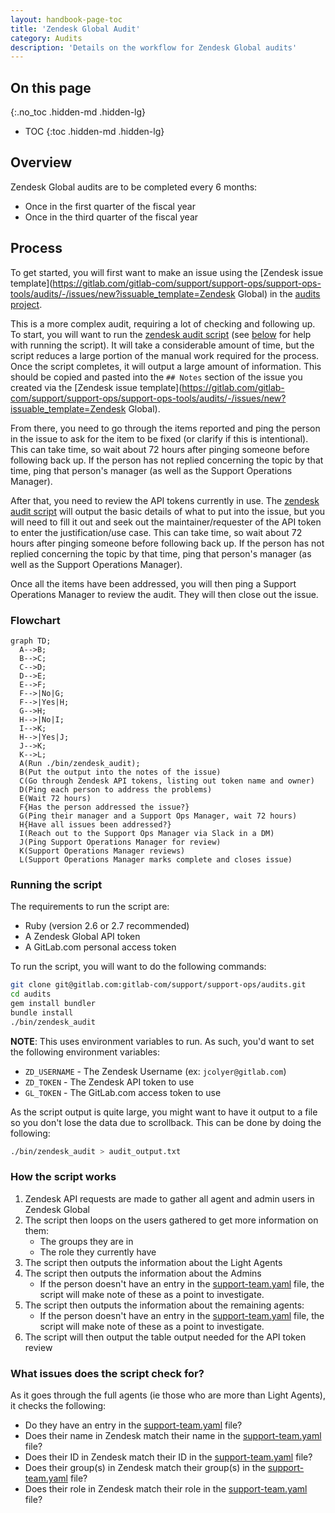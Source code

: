 ```yaml
---
layout: handbook-page-toc
title: 'Zendesk Global Audit'
category: Audits
description: 'Details on the workflow for Zendesk Global audits'
---
```


## On this page
{:.no_toc .hidden-md .hidden-lg}

- TOC
{:toc .hidden-md .hidden-lg}

## Overview

Zendesk Global audits are to be completed every 6 months:

* Once in the first quarter of the fiscal year
* Once in the third quarter of the fiscal year

## Process

To get started, you will first want to make an issue using the
[Zendesk issue template](https://gitlab.com/gitlab-com/support/support-ops/support-ops-tools/audits/-/issues/new?issuable_template=Zendesk Global)
in the
[audits project](https://gitlab.com/gitlab-com/support/support-ops/support-ops-tools/audits).

This is a more complex audit, requiring a lot of checking and following up. To
start, you will want to run the
[zendesk audit script](https://gitlab.com/gitlab-com/support/support-ops/support-ops-tools/audits/-/blob/master/bin/zendesk_audit)
(see [below](#running-the-script) for help with running the script). It will
take a considerable amount of time, but the script reduces a large portion of
the manual work required for the process. Once the script completes, it will
output a large amount of information. This should be copied and pasted into the
`## Notes` section of the issue you created via the
[Zendesk issue template](https://gitlab.com/gitlab-com/support/support-ops/support-ops-tools/audits/-/issues/new?issuable_template=Zendesk Global).

From there, you need to go through the items reported and ping the person in
the issue to ask for the item to be fixed (or clarify if this is intentional).
This can take time, so wait about 72 hours after pinging someone before
following back up. If the person has not replied concerning the topic by that
time, ping that person's manager (as well as the Support Operations Manager).

After that, you need to review the API tokens currently in use. The
[zendesk audit script](https://gitlab.com/gitlab-com/support/support-ops/support-ops-tools/audits/-/blob/master/bin/zendesk_audit)
will output the basic details of what to put into the issue, but you will need
to fill it out and seek out the maintainer/requester of the API token to enter
the justification/use case. This can take time, so wait about 72 hours after
pinging someone before following back up. If the person has not replied
concerning the topic by that time, ping that person's manager (as well as the
Support Operations Manager).

Once all the items have been addressed, you will then ping a Support Operations
Manager to review the audit. They will then close out the issue.

### Flowchart

```mermaid
graph TD;
  A-->B;
  B-->C;
  C-->D;
  D-->E;
  E-->F;
  F-->|No|G;
  F-->|Yes|H;
  G-->H;
  H-->|No|I;
  I-->K;
  H-->|Yes|J;
  J-->K;
  K-->L;
  A(Run ./bin/zendesk_audit);
  B(Put the output into the notes of the issue)
  C(Go through Zendesk API tokens, listing out token name and owner)
  D(Ping each person to address the problems)
  E(Wait 72 hours)
  F{Has the person addressed the issue?}
  G(Ping their manager and a Support Ops Manager, wait 72 hours)
  H{Have all issues been addressed?}
  I(Reach out to the Support Ops Manager via Slack in a DM)
  J(Ping Support Operations Manager for review)
  K(Support Operations Manager reviews)
  L(Support Operations Manager marks complete and closes issue)
```

### Running the script

The requirements to run the script are:

* Ruby (version 2.6 or 2.7 recommended)
* A Zendesk Global API token
* A GitLab.com personal access token

To run the script, you will want to do the following commands:

```bash
git clone git@gitlab.com:gitlab-com/support/support-ops/audits.git
cd audits
gem install bundler
bundle install
./bin/zendesk_audit
```

**NOTE**: This uses environment variables to run. As such, you'd want to set
the following environment variables:

* `ZD_USERNAME` - The Zendesk Username (ex: `jcolyer@gitlab.com`)
* `ZD_TOKEN` - The Zendesk API token to use
* `GL_TOKEN` - The GitLab.com access token to use

As the script output is quite large, you might want to have it output to a file
so you don't lose the data due to scrollback. This can be done by doing the
following:

```bash
./bin/zendesk_audit > audit_output.txt
```

### How the script works

1. Zendesk API requests are made to gather all agent and admin users in Zendesk
   Global
1. The script then loops on the users gathered to get more information on them:
   * The groups they are in
   * The role they currently have
1. The script then outputs the information about the Light Agents
1. The script then outputs the information about the Admins
   * If the person doesn't have an entry in the
     [support-team.yaml](https://gitlab.com/gitlab-com/support/team/-/blob/master/data/support-team.yaml)
     file, the script will make note of these as a point to investigate.
1. The script then outputs the information about the remaining agents:
   * If the person doesn't have an entry in the
     [support-team.yaml](https://gitlab.com/gitlab-com/support/team/-/blob/master/data/support-team.yaml)
     file, the script will make note of these as a point to investigate.
1. The script will then output the table output needed for the API token review

### What issues does the script check for?

As it goes through the full agents (ie those who are more than Light Agents),
it checks the following:

* Do they have an entry in the
  [support-team.yaml](https://gitlab.com/gitlab-com/support/team/-/blob/master/data/support-team.yaml)
  file?
* Does their name in Zendesk match their name in the
  [support-team.yaml](https://gitlab.com/gitlab-com/support/team/-/blob/master/data/support-team.yaml)
  file?
* Does their ID in Zendesk match their ID in the
  [support-team.yaml](https://gitlab.com/gitlab-com/support/team/-/blob/master/data/support-team.yaml)
  file?
* Does their group(s) in Zendesk match their group(s) in the
  [support-team.yaml](https://gitlab.com/gitlab-com/support/team/-/blob/master/data/support-team.yaml)
  file?
* Does their role in Zendesk match their role in the
  [support-team.yaml](https://gitlab.com/gitlab-com/support/team/-/blob/master/data/support-team.yaml)
  file?
